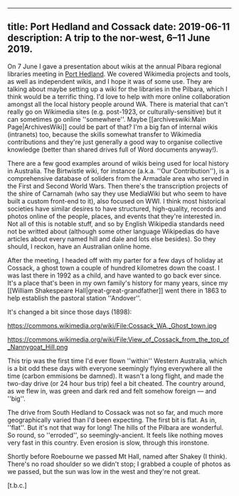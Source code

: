 ----
title: Port Hedland and Cossack
date: 2019-06-11
description: A trip to the nor-west, 6–11 June 2019.
----

On 7 June I gave a presentation about wikis at the annual Pibara regional libraries meeting
in [Port Hedland](https://en.wikipedia.org/wiki/Port_Hedland).
We covered Wikimedia projects and tools, as well as independent wikis, and I hope it was of some use.
They are talking about maybe setting up a wiki for the libraries in the Pilbara,
which I think would be a terrific thing.
I'd love to help with more online collaboration amongst all the local history people around WA.
There is material that can't really go on Wikimedia sites (e.g. post-1923, or culturally-sensitive) but it can sometimes go online ''somewhere''.
Maybe [[archiveswiki:Main Page|ArchivesWiki]] could be part of that? I'm a big fan of internal wikis (intranets) too, because the skills somewhat transfer to Wikimedia contributions and they're just generally a good way to organise collective knowledge (better than shared drives full of Word documents anyway!).

There are a few good examples around of wikis being used for local history in Australia. The Birtwistle wiki, for instance (a.k.a. ''Our Contribution''), is a comprehensive database of soliders from the Armadale area who served in the First and Second World Wars. Then there's the transcription projects of the shire of Carnamah (who say they use MediaWiki but who seem to have built a custom front-end to it), also focused on WWI. I think most historical societies have similar desires to have structured, high-quality, records and photos online of the people, places, and events that they're interested in. Not all of this is notable stuff, and so by English Wikipedia standards need not be writted about (although some other language Wikipedias do have articles about every named hill and dale and lots else besides). So they should, I reckon, have an Australian online home.

After the meeting, I headed off with my parter for a few days of holiday at Cossack, a ghost town a couple of hundred kilometres down the coast. I was last there in 1992 as a child, and have wanted to go back ever since. It's a place that's been in my own family's history for many years, since my [[William Shakespeare Hall|great-great-grandfather]] went there in 1863 to help establish the pastoral station ''Andover''.

It's changed a bit since those days (1898):

https://commons.wikimedia.org/wiki/File:Cossack_WA,_Ghost_town.jpg

https://commons.wikimedia.org/wiki/File:View_of_Cossack_from_the_top_of_Nannygoat_Hill.png

This trip was the first time I'd ever flown ''within'' Western Australia, which is a bit odd these days with everyone seemingly flying everywhere all the time (carbon emmisions be damned). It wasn't a long flight, and made the two-day drive (or 24 hour bus trip) feel a bit cheated. The country around, as we flew in, was green and dark red and felt somehow foreign — and ''big''.

The drive from South Hedland to Cossack was not so far, and much more geographically varied than I'd been expecting. The first bit is flat. As in, ''flat''. But it's not that way for long! The hills of the Pilbara are wonderful. So round, so ''erroded'', so seemingly-ancient. It feels like nothing moves very fast in this country. Even erosion is slow, through this ironstone.

Shortly before Roebourne we passed Mt Hall, named after Shakey (I think). There's no road shoulder so we didn't stop; I grabbed a couple of photos as we passed, but the sun was low in the west and they're not great.

[t.b.c.]
